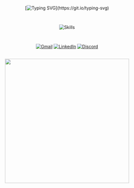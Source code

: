 <div align="center">

<br>

[![Typing SVG](https://readme-typing-svg.herokuapp.com/?font=verdana&pause=1000&color=1978A1&size=40&center=true&vCenter=true&width=1000&lines=Hello!+I'm+Jefferson!;Software+Developer!)](https://git.io/typing-svg)

<br>

![Skills](https://skillicons.dev/icons?i=dart,flutter,js,react,next,nodejs,vscode,docker,firebase,aws,git,figma&perline=6)
<br>

<br>

[![Gmail](https://img.shields.io/badge/-Gmail-%23333?style=for-the-badge&logo=gmail&logoColor=1978A1)](mailto:contato@jefferson.dev)
[![LinkedIn](https://img.shields.io/badge/-LinkedIn-%23333?style=for-the-badge&logo=linkedin&logoColor=1978A1)](https://www.linkedin.com/in/jeffersonponte)
[![Discord](https://img.shields.io/badge/Discord-%23333?style=for-the-badge&logo=discord&logoColor=1978A1)](https://discordapp.com/channels/@me/1119920127509549107)

<br>

<img src="https://github.com/jeffersonponte/jeffersonponte/assets/104142117/cd4e0a7c-9415-481f-99d0-093f05c98331" width="400"> 

</div>

